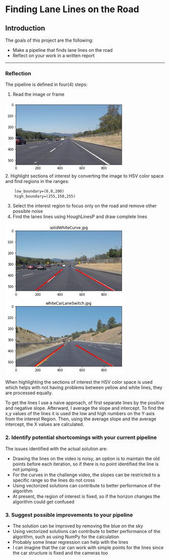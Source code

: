 # **Finding Lane Lines on the Road** 

## Introduction

The goals of this project are the following:
* Make a pipeline that finds lane lines on the road
* Reflect on your work in a written report

---

### Reflection
The pipeline is defined in four(4) steps:

1. Read the image or frame

![original](original.png)
<br>
2. Highlight sections of interest by converting the image to HSV color space and find regions in the ranges:
    
        low_boundary=(0,0,200)
        high_boundary=(255,150,255)
3. Select the interest region to focus only on the road and remove other possible noise
4. Find the lanes lines using HoughLinesP and draw complete lines 

![result1](solidLine.png)
<br>
![result1](solidYellowLine.png)

When highlighting the sections of interest the HSV color space is used which helps with not having problems between yellow and white lines, they are processed equally.

To get the lines I use a naive approach, of first separate lines by the positive and negative slope. Afterward, I average the slope and intercept. To find the x,y values of the lines it is used the low and high numbers on the Y-axis from the interest Region. Then, using the average slope and the average intercept, the X values are calculated.



### 2. Identify potential shortcomings with your current pipeline
The issues identified with the actual solution are:
- Drawing the lines on the video is noisy, an option is to maintain the old points before each iteration, so if there is no point identified the line is not jumping.
- For the curves in the challenge video, the slopes can be restricted to a specific range so the lines do not cross
- Using vectorized solutions can contribute to better performance of the algorithm
- At present, the region of interest is fixed, so if the horizon changes the algorithm could get confused

### 3. Suggest possible improvements to your pipeline
- The solution can be improved by removing the blue on the sky
- Using vectorized solutions can contribute to better performance of the algorithm, such as using NumPy for the calculation
- Probably some linear regression can help with the lines
- I can imagine that the car can work with simple points for the lines since the car structure is fixed and the cameras too
